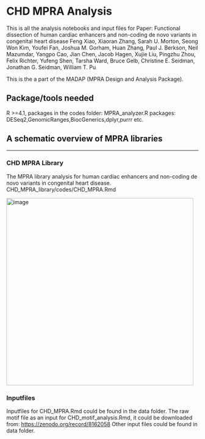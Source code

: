 # CHD MPRA Analysis

This is all the analysis notebooks and input files for Paper:
Functional dissection of human cardiac enhancers and non-coding de novo variants in congenital heart disease
Feng Xiao, Xiaoran Zhang, Sarah U. Morton, Seong Won Kim, Youfei Fan, Joshua M. Gorham, Huan Zhang, Paul J. Berkson, Neil Mazumdar, Yangpo Cao, Jian Chen, Jacob Hagen, Xujie Liu, Pingzhu Zhou, Felix Richter, Yufeng Shen, Tarsha Ward, Bruce Gelb, Christine E. Seidman, Jonathan G. Seidman, William T. Pu

This is the a part of the MADAP (MPRA Design and Analysis Package).

## Package/tools needed

R >=4.1, 
packages in the codes folder: MPRA_analyzer.R
packages: DESeq2,GenomicRanges,BiocGenerics,dplyr,purrr etc. 

## A schematic overview of MPRA libraries
----------------------------------------------------------------------
### CHD MPRA Library
The MPRA library analysis for human cardiac enhancers and non-coding de novo variants in congenital heart disease.
CHD_MPRA_library/codes/CHD_MPRA.Rmd

<img width="490" alt="image" src="https://github.com/pulab/CHD_DNVs/assets/66787411/9f992c5e-de4f-4932-8adb-dbb226e7416c">

### Inputfiles
Inputfiles for CHD_MPRA.Rmd could be found in the data folder.
The raw motif file as an input for CHD_motif_analysis.Rmd, it could be downloaded from:
https://zenodo.org/record/8162058
Other input files could be found in data folder.


